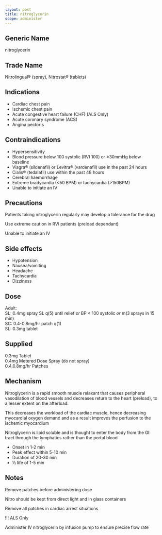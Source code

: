 ```yaml
---
layout: post
title: nitroglycerin
scope: administer
---
```


## Generic Name

nitroglycerin

## Trade Name

Nitrolingual® (spray), Nitrostat® (tablets)

## Indications

- Cardiac chest pain
- Ischemic chest pain
- Acute congestive heart failure (CHF) (ALS Only)
- Acute coronary syndrome (ACS)
- Angina pectoris

## Contraindications

- Hypersensitivity
- Blood pressure below 100 systolic (RVI 100) or ≥30mmHg below baseline
- Viagra® (sildenafil) or Levitra® (vardenafil) use in the past 24 hours
- Cialis® (tedalafil) use within the past 48 hours
- Cerebral haemorrhage
- Extreme bradycardia (<50 BPM) or tachycardia (>150BPM)
- Unable to initiate an IV

## Precautions

Patients taking nitroglycerin regularly may develop a tolerance for the drug

Use extreme caution in RVI patients (preload dependant)

Unable to initiate an IV

## Side effects

- Hypotension
- Nausea/vomiting
- Headache
- Tachycardia
- Dizziness

## Dose

Adult:\
SL: 0.4mg spray SL q(5) until relief _or_ BP < 100 systolic _or_ m(3 sprays in 15 min)\
SC: 0.4-0.8mg/hr patch q(1) \
SL: 0.3mg tablet

## Supplied

0.3mg Tablet\
0.4mg Metered Dose Spray (do not spray)\
0.4,0.8mg/hr Patches

## Mechanism

Nitroglycerin is a rapid smooth muscle relaxant that causes peripheral vasodilation of blood vessels and decreases return to the heart (preload), to a lesser extent on the afterload.

This decreases the workload of the cardiac muscle, hence decreasing myocardial oxygen demand and as a result improves the perfusion to the ischemic myocardium

Nitroglycerin is lipid soluble and is thought to enter the body from the GI tract through the lymphatics rather than the portal blood

- Onset in 1-2 min
- Peak effect within 5-10 min
- Duration of 20-30 min
- ½ life of 1-5 min

## Notes

Remove patches before administering dose

Nitro should be kept from direct light and in glass containers

Remove all patches in cardiac arrest situations

!!! ALS Only

Administer IV nitroglycerin by infusion pump to ensure precise flow rate
